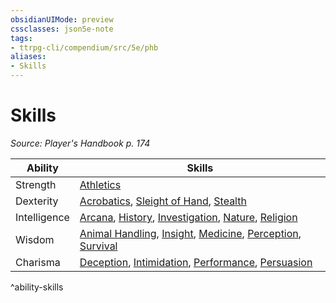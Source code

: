 ```yaml
---
obsidianUIMode: preview
cssclasses: json5e-note
tags:
- ttrpg-cli/compendium/src/5e/phb
aliases:
- Skills
---
```

# Skills
*Source: Player's Handbook p. 174* 

| Ability | Skills |
|---------|--------|
| Strength | [Athletics](/3-Mechanics/CLI/skills.md#Athletics) |
| Dexterity | [Acrobatics](/3-Mechanics/CLI/skills.md#Acrobatics), [Sleight of Hand](/3-Mechanics/CLI/skills.md#Sleight%20of%20Hand), [Stealth](/3-Mechanics/CLI/skills.md#Stealth) |
| Intelligence | [Arcana](/3-Mechanics/CLI/skills.md#Arcana), [History](/3-Mechanics/CLI/skills.md#History), [Investigation](/3-Mechanics/CLI/skills.md#Investigation), [Nature](/3-Mechanics/CLI/skills.md#Nature), [Religion](/3-Mechanics/CLI/skills.md#Religion) |
| Wisdom | [Animal Handling](/3-Mechanics/CLI/skills.md#Animal%20Handling), [Insight](/3-Mechanics/CLI/skills.md#Insight), [Medicine](/3-Mechanics/CLI/skills.md#Medicine), [Perception](/3-Mechanics/CLI/skills.md#Perception), [Survival](/3-Mechanics/CLI/skills.md#Survival) |
| Charisma | [Deception](/3-Mechanics/CLI/skills.md#Deception), [Intimidation](/3-Mechanics/CLI/skills.md#Intimidation), [Performance](/3-Mechanics/CLI/skills.md#Performance), [Persuasion](/3-Mechanics/CLI/skills.md#Persuasion) |
^ability-skills